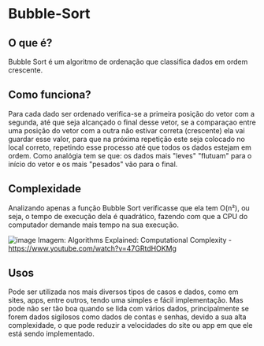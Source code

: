# Bubble-Sort

## O que é?

Bubble Sort é um algoritmo de ordenação que classifica dados em ordem crescente.

## Como funciona?

Para cada dado ser ordenado verifica-se a primeira posição do vetor com a segunda, até que seja alcançado o final desse vetor, se a comparaçao entre uma 
posição do vetor com a outra não estivar correta (crescente) ela vai guardar esse valor, para que na próxima repetição este seja colocado no local correto, 
repetindo esse processo até que todos os dados estejam em ordem. Como analógia tem se que: os dados mais "leves" "flutuam" para o início do vetor e os mais 
"pesados" vão para o final.

## Complexidade

Analizando apenas a função Bubble Sort verificasse que ela tem O(n²), ou seja, o tempo de execução dela é quadrático, fazendo com que a CPU do computador
demande mais tempo na sua execução.

![image](https://user-images.githubusercontent.com/116277457/227798317-5110f2cd-4f6d-49dd-8093-a9bbf1dfa7fc.png)
Imagem: Algorithms Explained: Computational Complexity - https://www.youtube.com/watch?v=47GRtdHOKMg

## Usos

Pode ser utilizada nos mais diversos tipos de casos e dados, como em sites, apps, entre outros, tendo uma simples e fácil implementação. Mas pode não ser tão boa quando se lida com vários dados, principalmente se forem dados sigilosos como dados de contas e senhas, devido a sua alta complexidade, o que pode reduzir a velocidades do site ou app em que ele está sendo implementado.

#
